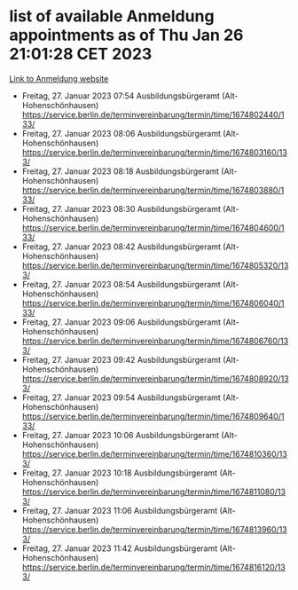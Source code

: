 # list of available Anmeldung appointments as of Thu Jan 26 21:01:28 CET 2023
[Link to Anmeldung website](https://service.berlin.de/terminvereinbarung/termin/tag.php?termin=0&anliegen[]=120686&dienstleisterlist=122210,122217,327316,122219,327312,122227,327314,122231,327346,122243,327348,122252,329742,122260,329745,122262,329748,122254,329751,122271,327278,122273,327274,122277,327276,330436,122280,327294,122282,327290,122284,327292,327539,122291,327270,122285,327266,122286,327264,122296,327268,150230,329760,122301,327282,122297,327286,122294,327284,122312,329763,122314,329775,122304,327330,122311,327334,122309,327332,122281,327352,122279,329772,122276,327324,122274,327326,122267,329766,122246,327318,122251,327320,122257,327322,122208,327298,122226,327300,121362,121364&herkunft=http%3A%2F%2Fservice.berlin.de%2Fdienstleistung%2F120686%2F)
- Freitag, 27. Januar 2023 07:54 Ausbildungsbürgeramt (Alt- Hohenschönhausen) https://service.berlin.de/terminvereinbarung/termin/time/1674802440/133/
- Freitag, 27. Januar 2023 08:06 Ausbildungsbürgeramt (Alt- Hohenschönhausen) https://service.berlin.de/terminvereinbarung/termin/time/1674803160/133/
- Freitag, 27. Januar 2023 08:18 Ausbildungsbürgeramt (Alt- Hohenschönhausen) https://service.berlin.de/terminvereinbarung/termin/time/1674803880/133/
- Freitag, 27. Januar 2023 08:30 Ausbildungsbürgeramt (Alt- Hohenschönhausen) https://service.berlin.de/terminvereinbarung/termin/time/1674804600/133/
- Freitag, 27. Januar 2023 08:42 Ausbildungsbürgeramt (Alt- Hohenschönhausen) https://service.berlin.de/terminvereinbarung/termin/time/1674805320/133/
- Freitag, 27. Januar 2023 08:54 Ausbildungsbürgeramt (Alt- Hohenschönhausen) https://service.berlin.de/terminvereinbarung/termin/time/1674806040/133/
- Freitag, 27. Januar 2023 09:06 Ausbildungsbürgeramt (Alt- Hohenschönhausen) https://service.berlin.de/terminvereinbarung/termin/time/1674806760/133/
- Freitag, 27. Januar 2023 09:42 Ausbildungsbürgeramt (Alt- Hohenschönhausen) https://service.berlin.de/terminvereinbarung/termin/time/1674808920/133/
- Freitag, 27. Januar 2023 09:54 Ausbildungsbürgeramt (Alt- Hohenschönhausen) https://service.berlin.de/terminvereinbarung/termin/time/1674809640/133/
- Freitag, 27. Januar 2023 10:06 Ausbildungsbürgeramt (Alt- Hohenschönhausen) https://service.berlin.de/terminvereinbarung/termin/time/1674810360/133/
- Freitag, 27. Januar 2023 10:18 Ausbildungsbürgeramt (Alt- Hohenschönhausen) https://service.berlin.de/terminvereinbarung/termin/time/1674811080/133/
- Freitag, 27. Januar 2023 11:06 Ausbildungsbürgeramt (Alt- Hohenschönhausen) https://service.berlin.de/terminvereinbarung/termin/time/1674813960/133/
- Freitag, 27. Januar 2023 11:42 Ausbildungsbürgeramt (Alt- Hohenschönhausen) https://service.berlin.de/terminvereinbarung/termin/time/1674816120/133/
